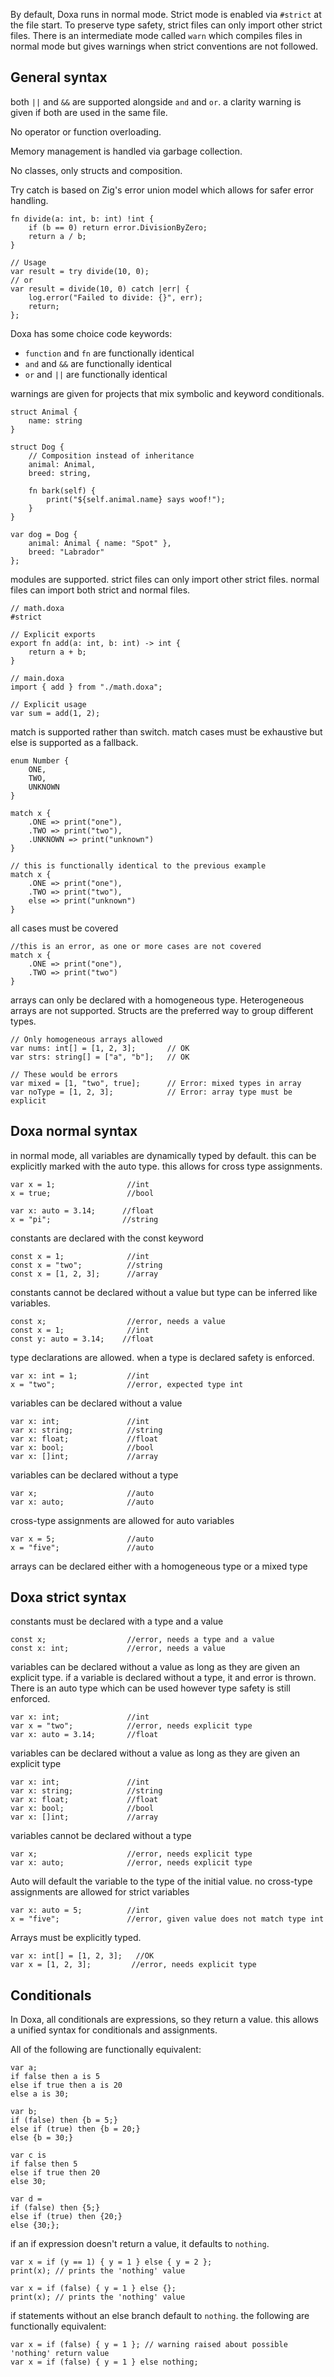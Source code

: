 By default, Doxa runs in normal mode. Strict mode is enabled via `#strict` at the file start.
To preserve type safety, strict files can only import other strict files. There is an intermediate
mode called `warn` which compiles files in normal mode but gives warnings when strict conventions are not followed.

## General syntax

both `||` and `&&` are supported alongside `and` and `or`. a clarity warning is given if both are used in the same file.

No operator or function overloading.

Memory management is handled via garbage collection.

No classes, only structs and composition.

Try catch is based on Zig's error union model which allows for safer error handling.

```
fn divide(a: int, b: int) !int {
    if (b == 0) return error.DivisionByZero;
    return a / b;
}

// Usage
var result = try divide(10, 0);
// or
var result = divide(10, 0) catch |err| {
    log.error("Failed to divide: {}", err);
    return;
};
```

Doxa has some choice code keywords:

- `function` and `fn` are functionally identical
- `and` and `&&` are functionally identical
- `or` and `||` are functionally identical

warnings are given for projects that mix symbolic and keyword conditionals.

```
struct Animal {
    name: string
}

struct Dog {
    // Composition instead of inheritance
    animal: Animal,
    breed: string,

    fn bark(self) {
        print("${self.animal.name} says woof!");
    }
}

var dog = Dog {
    animal: Animal { name: "Spot" },
    breed: "Labrador"
};
```

modules are supported. strict files can only import other strict files.
normal files can import both strict and normal files.

```
// math.doxa
#strict

// Explicit exports
export fn add(a: int, b: int) -> int {
    return a + b;
}

// main.doxa
import { add } from "./math.doxa";

// Explicit usage
var sum = add(1, 2);
```

match is supported rather than switch. match cases must be exhaustive but
else is supported as a fallback.

```
enum Number {
    ONE,
    TWO,
    UNKNOWN
}

match x {
    .ONE => print("one"),
    .TWO => print("two"),
    .UNKNOWN => print("unknown")
}

// this is functionally identical to the previous example
match x {
    .ONE => print("one"),
    .TWO => print("two"),
    else => print("unknown")
}
```

all cases must be covered

```
//this is an error, as one or more cases are not covered
match x {
    .ONE => print("one"),
    .TWO => print("two")
}
```

arrays can only be declared with a homogeneous type. Heterogeneous arrays
are not supported. Structs are the preferred way to group different types.

```
// Only homogeneous arrays allowed
var nums: int[] = [1, 2, 3];       // OK
var strs: string[] = ["a", "b"];   // OK

// These would be errors
var mixed = [1, "two", true];      // Error: mixed types in array
var noType = [1, 2, 3];            // Error: array type must be explicit
```

## Doxa normal syntax

in normal mode, all variables are dynamically typed by default.
this can be explicitly marked with the auto type. this allows for
cross type assignments.

```
var x = 1;                //int
x = true;                 //bool

var x: auto = 3.14;      //float
x = "pi";                //string
```

constants are declared with the const keyword

```
const x = 1;              //int
const x = "two";          //string
const x = [1, 2, 3];      //array
```

constants cannot be declared without a value but
type can be inferred like variables.

```
const x;                  //error, needs a value
const x = 1;              //int
const y: auto = 3.14;    //float
```

type declarations are allowed. when a type is declared safety is enforced.

```
var x: int = 1;           //int
x = "two";                //error, expected type int
```

variables can be declared without a value

```
var x: int;               //int
var x: string;            //string
var x: float;             //float
var x: bool;              //bool
var x: []int;             //array
```

variables can be declared without a type

```
var x;                    //auto
var x: auto;              //auto
```

cross-type assignments are allowed for auto variables

```
var x = 5;                //auto
x = "five";               //auto
```

arrays can be declared either with a homogeneous type or a mixed type

## Doxa strict syntax

constants must be declared with a type and a value

```
const x;                  //error, needs a type and a value
const x: int;             //error, needs a value
```

variables can be declared without a value as long as they are given an explicit type.
if a variable is declared without a type, it and error is thrown. There is an auto type
which can be used however type safety is still enforced.

```
var x: int;               //int
var x = "two";            //error, needs explicit type
var x: auto = 3.14;       //float
```

variables can be declared without a value as long as they are given an explicit type

```
var x: int;               //int
var x: string;            //string
var x: float;             //float
var x: bool;              //bool
var x: []int;             //array
```

variables cannot be declared without a type

```
var x;                    //error, needs explicit type
var x: auto;              //error, needs explicit type
```

Auto will default the variable to the type of the initial value. no cross-type
assignments are allowed for strict variables

```
var x: auto = 5;          //int
x = "five";               //error, given value does not match type int
```

Arrays must be explicitly typed.

```
var x: int[] = [1, 2, 3];   //OK
var x = [1, 2, 3];         //error, needs explicit type
```

## Conditionals

In Doxa, all conditionals are expressions, so they return a value.
this allows a unified syntax for conditionals and assignments.

All of the following are functionally equivalent:

```
var a;
if false then a is 5
else if true then a is 20
else a is 30;

var b;
if (false) then {b = 5;}
else if (true) then {b = 20;}
else {b = 30;}

var c is
if false then 5
else if true then 20
else 30;

var d =
if (false) then {5;}
else if (true) then {20;}
else {30;};
```

if an if expression doesn't return a value, it defaults to `nothing`.

```
var x = if (y == 1) { y = 1 } else { y = 2 };
print(x); // prints the 'nothing' value

var x = if (false) { y = 1 } else {};
print(x); // prints the 'nothing' value
```

if statements without an else branch default to `nothing`. the following are functionally equivalent:

```
var x = if (false) { y = 1 }; // warning raised about possible 'nothing' return value
var x = if (false) { y = 1 } else nothing;
```
